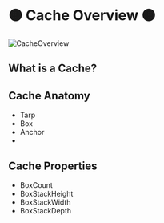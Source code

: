 # 🟠 <move>Cache Overview</move> 🟠

![CacheOverview](/Move/CacheOverview.png)

## What is a Cache?


## Cache Anatomy
- Tarp
- Box
- Anchor
- 

## Cache Properties
- BoxCount
- BoxStackHeight
- BoxStackWidth
- BoxStackDepth

